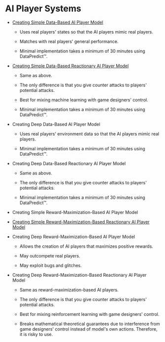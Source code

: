 # AI Player Systems

* [Creating Simple Data-Based AI Player Model](AIPlayerSystems/CreatingSimpleDataBasedAIPlayerModel.md)

  * Uses real players' states so that the AI players mimic real players.
 
  * Matches with real players' general performance.

  * Minimal implementation takes a minimum of 30 minutes using DataPredict™.

* [Creating Simple Data-Based Reactionary AI Player Model](AIPlayerSystems/CreatingSimpleDataBasedReactionaryAIPlayerModel.md)

  * Same as above.
 
  * The only difference is that you give counter attacks to players' potential attacks.

  * Best for mixing machine learning with game designers' control.

  * Minimal implementation takes a minimum of 30 minutes using DataPredict™.

* Creating Deep Data-Based AI Player Model

  * Uses real players' environment data so that the AI players mimic real players.

  * Minimal implementation takes a minimum of 30 minutes using DataPredict™.

* Creating Deep Data-Based Reactionary AI Player Model

  * Same as above.

  * The only difference is that you give counter attacks to players' potential attacks.

  * Minimal implementation takes a minimum of 30 minutes using DataPredict™.

* Creating Simple Reward-Maximization-Based AI Player Model

* [Creating Simple Reward-Maximization-Based Reactionary AI Player Model](AIPlayerSystems/CreatingSimpleRewardMaximizationBasedReactionaryAIPlayerModel.md)

* Creating Deep Reward-Maximization-Based AI Player Model

  * Allows the creation of AI players that maximizes positive rewards.
 
  * May outcompete real players.

  * May exploit bugs and glitches.

* Creating Deep Reward-Maximization-Based Reactionary AI Player Model

  * Same as reward-maximization-based AI players.
 
  * The only difference is that you give counter attacks to players' potential attacks.

  * Best for mixing reinforcement learning with game designers' control.

  * Breaks mathematical theoretical guarantees due to interference from game designers' control instead of model's own actions. Therefore, it is risky to use.
